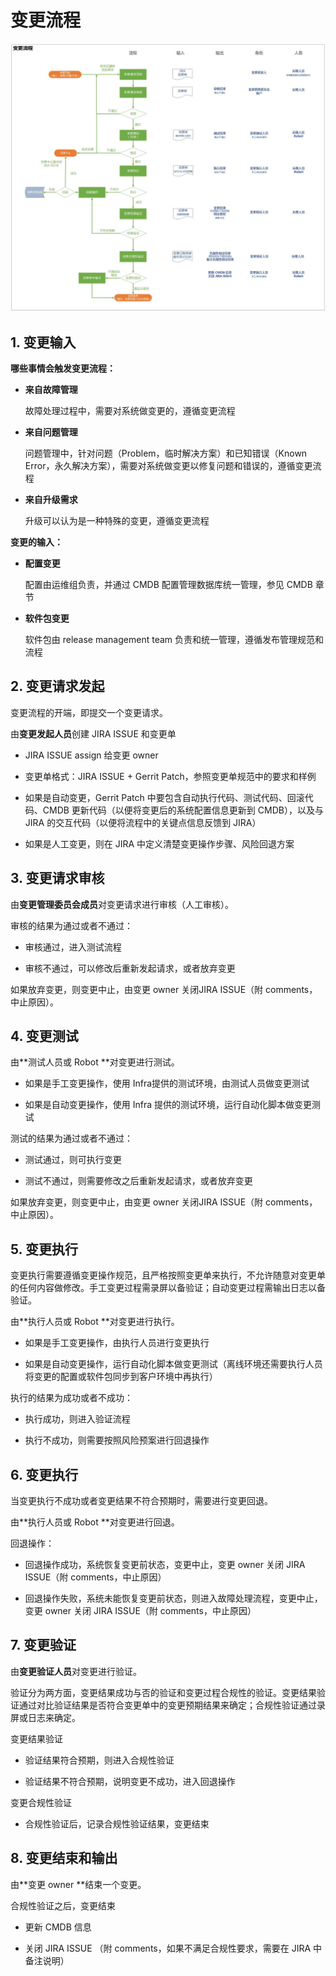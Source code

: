 # 变更流程

![](/assets/变更流程.jpg)

## 1. 变更输入

**哪些事情会触发变更流程：**

* **来自故障管理**

  故障处理过程中，需要对系统做变更的，遵循变更流程

* **来自问题管理**

  问题管理中，针对问题（Problem，临时解决方案）和已知错误（Known Error，永久解决方案），需要对系统做变更以修复问题和错误的，遵循变更流程

* **来自升级需求**

  升级可以认为是一种特殊的变更，遵循变更流程

**变更的输入：**

* **配置变更**

  配置由运维组负责，并通过 CMDB 配置管理数据库统一管理，参见 CMDB 章节

* **软件包变更**

  软件包由 release management team 负责和统一管理，遵循发布管理规范和流程

## 2. 变更请求发起

变更流程的开端，即提交一个变更请求。

由**变更发起人员**创建 JIRA ISSUE 和变更单

* JIRA ISSUE assign 给变更 owner

* 变更单格式：JIRA ISSUE + Gerrit Patch，参照变更单规范中的要求和样例

* 如果是自动变更，Gerrit Patch 中要包含自动执行代码、测试代码、回滚代码、CMDB 更新代码（以便将变更后的系统配置信息更新到 CMDB），以及与 JIRA 的交互代码（以便将流程中的关键点信息反馈到 JIRA）

* 如果是人工变更，则在 JIRA 中定义清楚变更操作步骤、风险回退方案

## 3. 变更请求审核

由**变更管理委员会成员**对变更请求进行审核（人工审核）。

审核的结果为通过或者不通过：

* 审核通过，进入测试流程

* 审核不通过，可以修改后重新发起请求，或者放弃变更

如果放弃变更，则变更中止，由变更 owner 关闭JIRA ISSUE（附 comments，中止原因）。

## 4. 变更测试

由**测试人员或 Robot **对变更进行测试。

* 如果是手工变更操作，使用 Infra提供的测试环境，由测试人员做变更测试

* 如果是自动变更操作，使用 Infra 提供的测试环境，运行自动化脚本做变更测试

测试的结果为通过或者不通过：

* 测试通过，则可执行变更

* 测试不通过，则需要修改之后重新发起请求，或者放弃变更

如果放弃变更，则变更中止，由变更 owner 关闭JIRA ISSUE（附 comments，中止原因）。

## 5. 变更执行

变更执行需要遵循变更操作规范，且严格按照变更单来执行，不允许随意对变更单的任何内容做修改。手工变更过程需录屏以备验证；自动变更过程需输出日志以备验证。

由**执行人员或 Robot **对变更进行执行。

* 如果是手工变更操作，由执行人员进行变更执行

* 如果是自动变更操作，运行自动化脚本做变更测试（离线环境还需要执行人员将变更的配置或软件包同步到客户环境中再执行）

执行的结果为成功或者不成功：

* 执行成功，则进入验证流程

* 执行不成功，则需要按照风险预案进行回退操作

## 6. 变更执行

当变更执行不成功或者变更结果不符合预期时，需要进行变更回退。

由**执行人员或 Robot **对变更进行回退。

回退操作：

* 回退操作成功，系统恢复变更前状态，变更中止，变更 owner 关闭 JIRA ISSUE（附 comments，中止原因）

* 回退操作失败，系统未能恢复变更前状态，则进入故障处理流程，变更中止，变更 owner 关闭 JIRA ISSUE（附 comments，中止原因）

## 7. 变更验证

由**变更验证人员**对变更进行验证。

验证分为两方面，变更结果成功与否的验证和变更过程合规性的验证。变更结果验证通过对比验证结果是否符合变更单中的变更预期结果来确定；合规性验证通过录屏或日志来确定。

变更结果验证

* 验证结果符合预期，则进入合规性验证

* 验证结果不符合预期，说明变更不成功，进入回退操作

变更合规性验证

* 合规性验证后，记录合规性验证结果，变更结束

## 8. 变更结束和输出

由**变更 owner **结束一个变更。

合规性验证之后，变更结束

* 更新 CMDB 信息

* 关闭 JIRA ISSUE （附 comments，如果不满足合规性要求，需要在 JIRA 中备注说明）



